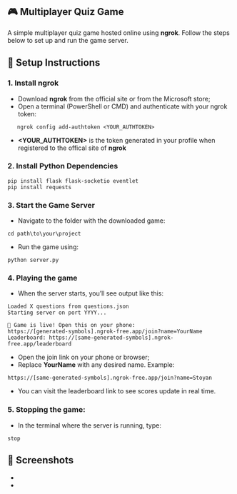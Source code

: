 ## 🎮 Multiplayer Quiz Game

A simple multiplayer quiz game hosted online using **ngrok**. Follow the steps below to set up and run the game server.

## 🚀 Setup Instructions

### 1. Install ngrok
- Download **ngrok** from the official site or from the Microsoft store;
- Open a terminal (PowerShell or CMD) and authenticate with your ngrok token:
```
   ngrok config add-authtoken <YOUR_AUTHTOKEN>
```
- **<YOUR_AUTHTOKEN>** is the token generated in your profile when registered to the offical site of **ngrok**

### 2. Install Python Dependencies
```
pip install flask flask-socketio eventlet
pip install requests
```

### 3. Start the Game Server
- Navigate to the folder with the downloaded game:
```
cd path\to\your\project
```
- Run the game using:
```
python server.py
```

### 4. Playing the game
- When the server starts, you’ll see output like this:
```
Loaded X questions from questions.json
Starting server on port YYYY...

🎉 Game is live! Open this on your phone:
https://[generated-symbols].ngrok-free.app/join?name=YourName
Leaderboard: https://[same-generated-symbols].ngrok-free.app/leaderboard
```

- Open the join link on your phone or browser;
- Replace **YourName** with any desired name. Example:
```
https://[same-generated-symbols].ngrok-free.app/join?name=Stoyan
```
- You can visit the leaderboard link to see scores update in real time.

### 5. Stopping the game:
- In the terminal where the server is running, type:
```
stop
```

## 📸 Screenshots
-
-

